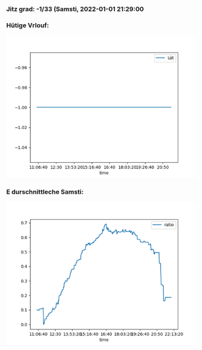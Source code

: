 ### Jitz grad: -1/33 (Samsti, 2022-01-01 21:29:00

### Hütige Vrlouf:
![Graph](Today.png)

### E durschnittleche Samsti:
![Graph](Samsti.png)